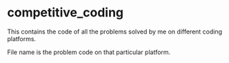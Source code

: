 # competitive_coding
This contains the code of all the problems solved by me on different coding platforms.

File name is the problem code on that particular platform.
